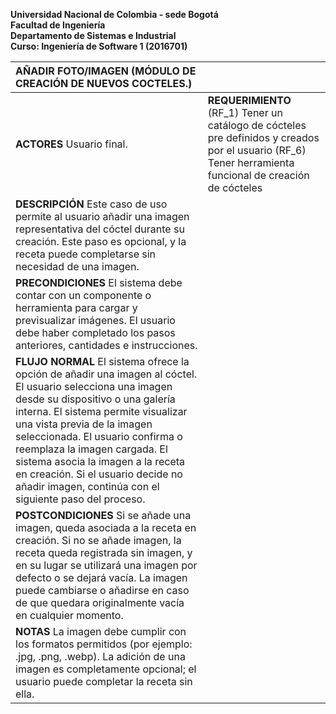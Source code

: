   
**Universidad Nacional de Colombia \- sede Bogotá**  
**Facultad de Ingeniería**  
**Departamento de Sistemas e Industrial**  
**Curso:  Ingeniería de Software 1 (2016701)**

| AÑADIR FOTO/IMAGEN (MÓDULO DE CREACIÓN DE NUEVOS COCTELES.) |  |
| :---- | :---- |
| **ACTORES** Usuario final. | **REQUERIMIENTO** (RF\_1) Tener un catálogo de cócteles pre definidos y creados por el usuario (RF\_6) Tener herramienta funcional de creación de cócteles |
| **DESCRIPCIÓN** Este caso de uso permite al usuario añadir una imagen representativa del cóctel durante su creación. Este paso es opcional, y la receta puede completarse sin necesidad de una imagen. |  |
| **PRECONDICIONES** El sistema debe contar con un componente o herramienta para cargar y previsualizar imágenes. El usuario debe haber completado los pasos anteriores, cantidades e instrucciones. |  |
| **FLUJO NORMAL** El sistema ofrece la opción de añadir una imagen al cóctel. El usuario selecciona una imagen desde su dispositivo o una galería interna. El sistema permite visualizar una vista previa de la imagen seleccionada. El usuario confirma o reemplaza la imagen cargada. El sistema asocia la imagen a la receta en creación. Si el usuario decide no añadir imagen, continúa con el siguiente paso del proceso. |  |
| **POSTCONDICIONES** Si se añade una imagen, queda asociada a la receta en creación. Si no se añade imagen, la receta queda registrada sin imagen, y en su lugar se utilizará una imagen por defecto o se dejará vacía. La imagen puede cambiarse o añadirse en caso de que quedara originalmente vacía en cualquier momento.  |  |
| **NOTAS** La imagen debe cumplir con los formatos permitidos (por ejemplo: .jpg, .png, .webp). La adición de una imagen es completamente opcional; el usuario puede completar la receta sin ella. |  |

